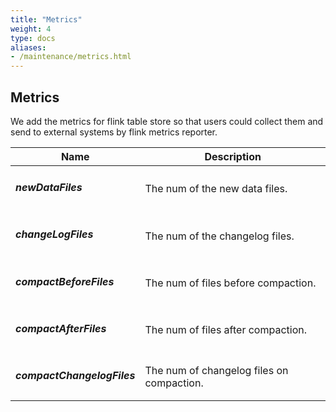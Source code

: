 ```yaml
---
title: "Metrics"
weight: 4
type: docs
aliases:
- /maintenance/metrics.html
---
```

<!--
Licensed to the Apache Software Foundation (ASF) under one
or more contributor license agreements.  See the NOTICE file
distributed with this work for additional information
regarding copyright ownership.  The ASF licenses this file
to you under the Apache License, Version 2.0 (the
"License"); you may not use this file except in compliance
with the License.  You may obtain a copy of the License at

  http://www.apache.org/licenses/LICENSE-2.0

Unless required by applicable law or agreed to in writing,
software distributed under the License is distributed on an
"AS IS" BASIS, WITHOUT WARRANTIES OR CONDITIONS OF ANY
KIND, either express or implied.  See the License for the
specific language governing permissions and limitations
under the License.
-->

## Metrics

We add the metrics for flink table store so that users could collect them and send to external systems by flink metrics reporter.


<table class="table table-bordered">
    <thead>
    <tr>
      <th class="text-left" style="width: 20%">Name</th>
      <th class="text-left" style="width: 60%">Description</th>
    </tr>
    </thead>
    <tbody>
        <tr>
            <td><h5>newDataFiles</h5></td>
            <td>The num of the new data files.</td>
        </tr>
        <tr>
            <td><h5>changeLogFiles</h5></td>
            <td>The num of the changelog files.</td>
        </tr>
        <tr>
            <td><h5>compactBeforeFiles</h5></td>
            <td>The num of files before compaction.</td>
        </tr>
        <tr>
            <td><h5>compactAfterFiles</h5></td>
            <td>The num of files after compaction.</td>
        </tr>
        <tr>
            <td><h5>compactChangelogFiles</h5></td>
            <td>The num of changelog files on compaction.</td>
        </tr>
    </tbody>
</table>
